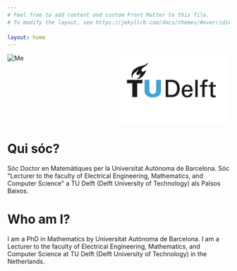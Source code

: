 ```yaml
---
# Feel free to add content and custom Front Matter to this file.
# To modify the layout, see https://jekyllrb.com/docs/themes/#overriding-theme-defaults

layout: home
---
```


<div style="display:flex">
    <div style="flex:1;align:left">
        <img src="https://avatars3.githubusercontent.com/u/25331181?s=400&v=4" alt="Me" width=200 high=200 >
    </div>
    <div style="flex:1;align:right">
        <a href="https://www.tudelft.nl/en/">
        <img src="/Images/TU_P1_full-color.png" alt="TU Delft" >
        </a>
    </div>
</div>


# Qui sóc?
Sóc Doctor en Matemàtiques per la Universitat Autònoma de Barcelona. Sóc "Lecturer to the faculty of Electrical Engineering, Mathematics, and Computer Science" a TU Delft (Delft University of Technology) als Països Baixos.

# Who am I?
I am a PhD in Mathematics by Universitat Autònoma de Barcelona. I am a Lecturer to the faculty of Electrical Engineering, Mathematics, and Computer Science at TU Delft (Delft University of Technology) in the Netherlands.

